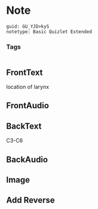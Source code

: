 # Note
```
guid: GU_YJD>kyS
notetype: Basic Quizlet Extended
```

### Tags
```
```

## FrontText
location of larynx

## FrontAudio


## BackText
C3-C6

## BackAudio


## Image


## Add Reverse

